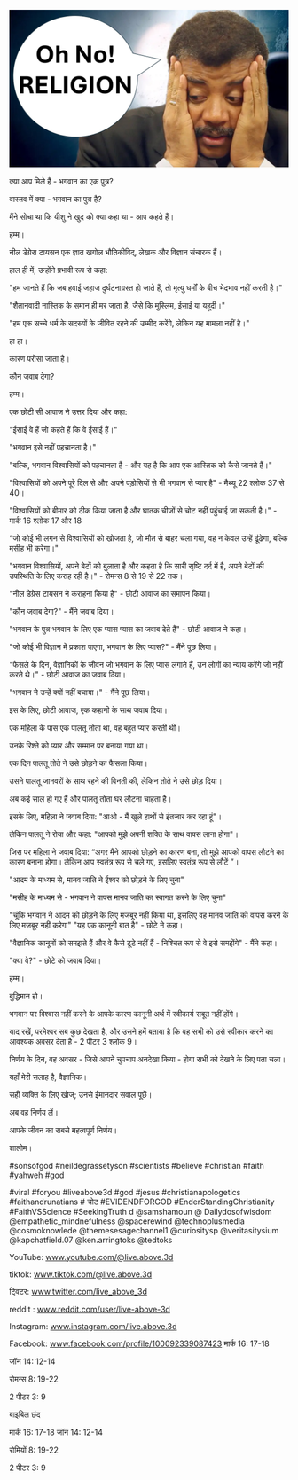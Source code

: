![Video cover image](../cover.jpg "cover photo")

क्या आप मिले हैं - भगवान का एक पुत्र?

वास्तव में क्या - भगवान का पुत्र है?

मैंने सोचा था कि यीशु ने खुद को क्या कहा था - आप कहते हैं।

हम्म।

नील डेग्रेस टायसन एक ज्ञात खगोल भौतिकीविद्, लेखक और विज्ञान संचारक हैं।

हाल ही में, उन्होंने प्रभावी रूप से कहा:

"हम जानते हैं कि जब हवाई जहाज दुर्घटनाग्रस्त हो जाते हैं, तो मृत्यु धर्मों के बीच भेदभाव नहीं करती है।"

"शैतानवादी नास्तिक के समान ही मर जाता है, जैसे कि मुस्लिम, ईसाई या यहूदी।"

"हम एक सच्चे धर्म के सदस्यों के जीवित रहने की उम्मीद करेंगे, लेकिन यह मामला नहीं है।"

हा हा।

कारण परोसा जाता है।

कौन जवाब देगा?

हम्म।

एक छोटी सी आवाज ने उत्तर दिया और कहा:

"ईसाई वे हैं जो कहते हैं कि वे ईसाई हैं।"

"भगवान इसे नहीं पहचानता है।"

"बल्कि, भगवान विश्वासियों को पहचानता है - और यह है कि आप एक आस्तिक को कैसे जानते हैं।"

"विश्वासियों को अपने पूरे दिल से और अपने पड़ोसियों से भी भगवान से प्यार है" - मैथ्यू 22 श्लोक 37 से 40।

"विश्वासियों को बीमार को ठीक किया जाता है और घातक चीजों से चोट नहीं पहुंचाई जा सकती है।" - मार्क 16 श्लोक 17 और 18

“जो कोई भी लगन से विश्वासियों को खोजता है, जो मौत से बाहर चला गया, वह न केवल उन्हें ढूंढेगा, बल्कि मसीह भी करेगा।"

"भगवान विश्वासियों, अपने बेटों को बुलाता है और कहता है कि सारी सृष्टि दर्द में है, अपने बेटों की उपस्थिति के लिए कराह रही है।" - रोमन्स 8 से 19 से 22 तक।

"नील डेग्रेस टायसन ने कराहना किया है" - छोटी आवाज का समापन किया।

"कौन जवाब देगा?" - मैंने जवाब दिया।

"भगवान के पुत्र भगवान के लिए एक प्यास प्यास का जवाब देते हैं" - छोटी आवाज ने कहा।

"जो कोई भी विज्ञान में प्रकाश पाएगा, भगवान के लिए प्यास?" - मैंने पूछ लिया।

"फैसले के दिन, वैज्ञानिकों के जीवन जो भगवान के लिए प्यास लगाते हैं, उन लोगों का न्याय करेंगे जो नहीं करते थे।" - छोटी आवाज का जवाब दिया।

"भगवान ने उन्हें क्यों नहीं बचाया।" - मैंने पूछ लिया।

इस के लिए, छोटी आवाज, एक कहानी के साथ जवाब दिया।

एक महिला के पास एक पालतू तोता था, वह बहुत प्यार करती थी।

उनके रिश्ते को प्यार और सम्मान पर बनाया गया था।

एक दिन पालतू तोते ने उसे छोड़ने का फैसला किया।

उसने पालतू जानवरों के साथ रहने की विनती की, लेकिन तोते ने उसे छोड़ दिया।

अब कई साल हो गए हैं और पालतू तोता घर लौटना चाहता है।

इसके लिए, महिला ने जवाब दिया: "आओ - मैं खुले हाथों से इंतजार कर रहा हूं"।

लेकिन पालतू ने रोया और कहा: "आपको मुझे अपनी शक्ति के साथ वापस लाना होगा"।

जिस पर महिला ने जवाब दिया: “अगर मैंने आपको छोड़ने का कारण बना, तो मुझे आपको वापस लौटने का कारण बनाना होगा। लेकिन आप स्वतंत्र रूप से चले गए, इसलिए स्वतंत्र रूप से लौटें ”।

"आदम के माध्यम से, मानव जाति ने ईश्वर को छोड़ने के लिए चुना"

"मसीह के माध्यम से - भगवान ने वापस मानव जाति का स्वागत करने के लिए चुना"

"चूंकि भगवान ने आदम को छोड़ने के लिए मजबूर नहीं किया था, इसलिए वह मानव जाति को वापस करने के लिए मजबूर नहीं करेगा"    "यह एक कानूनी बात है" - छोटे ने कहा।

"वैज्ञानिक कानूनों को समझते हैं और वे कैसे टूटे नहीं हैं - निश्चित रूप से वे इसे समझेंगे" - मैंने कहा।

"क्या वे?" - छोटे को जवाब दिया।

हम्म।

बुद्धिमान हो।

भगवान पर विश्वास नहीं करने के आपके कारण कानूनी अर्थ में स्वीकार्य सबूत नहीं होंगे।

याद रखें, परमेश्वर सब कुछ देखता है, और उसने हमें बताया है कि वह सभी को उसे स्वीकार करने का आवश्यक अवसर देता है - 2 पीटर 3 श्लोक 9।

निर्णय के दिन, वह अवसर - जिसे आपने चुपचाप अनदेखा किया - होगा सभी को देखने के लिए पता चला।

यहाँ मेरी सलाह है, वैज्ञानिक।

सही व्यक्ति के लिए खोज; उनसे ईमानदार सवाल पूछें।

अब वह निर्णय लें।

आपके जीवन का सबसे महत्वपूर्ण निर्णय।

शालोम।

#sonsofgod #neildegrassetyson #scientists #believe #christian #faith #yahweh #god


#viral #foryou #liveabove3d #god #jesus #christianapologetics #faithandrunatians # चोट #EVIDENDFORGOD #EnderStandingChristianity #FaithVSScience #SeekingTruth d @samshamoun @ Dailydosofwisdom @empathetic_mindnefulness @spacerewind @technoplusmedia @cosmoknowlede @themesesagechannel1 @curiositysp @veritasitysium @kapchatfield.07 @ken.arringtoks @tedtoks

YouTube: www.youtube.com/@live.above.3d

 tiktok: www.tiktok.com/@live.above.3d


 ट्विटर: www.twitter.com/live_above_3d

reddit : www.reddit.com/user/live-above-3d

Instagram: www.instagram.com/live.above.3d

Facebook: www.facebook.com/profile/100092339087423               मार्क 16: 17-18

जॉन 14: 12-14

रोमन्स 8: 19-22

2 पीटर 3: 9

बाइबिल छंद


मार्क 16: 17-18   जॉन 14: 12-14

रोमियों 8: 19-22

2 पीटर 3: 9







